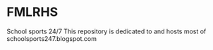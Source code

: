 # FMLRHS
School sports 24/7
This repository is dedicated to and hosts most of schoolsports247.blogspot.com
